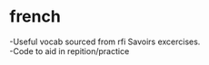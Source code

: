# french  
  
  -Useful vocab sourced from rfi Savoirs excercises.  
  -Code to aid in repition/practice
